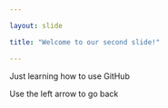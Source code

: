 ```yaml
---

layout: slide

title: "Welcome to our second slide!"

---
```


Just learning how to use GitHub

Use the left arrow to go back
